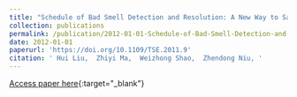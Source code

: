 ```yaml
---
title: "Schedule of Bad Smell Detection and Resolution: A New Way to Save Effort"
collection: publications
permalink: /publication/2012-01-01-Schedule-of-Bad-Smell-Detection-and-Resolution-A-New-Way-to-Save-Effort
date: 2012-01-01
paperurl: 'https://doi.org/10.1109/TSE.2011.9'
citation: ' Hui Liu,  Zhiyi Ma,  Weizhong Shao,  Zhendong Niu, '
---
```

[Access paper here](https://doi.org/10.1109/TSE.2011.9){:target="_blank"}
